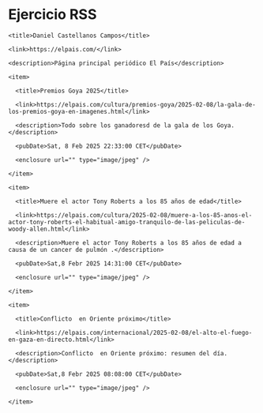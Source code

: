 # Ejercicio RSS

<?xml version="1.0" encoding="UTF-8"?> 

<rss version="2.0"> 

  <channel> 

    <title>Daniel Castellanos Campos</title> 

    <link>https://elpais.com/</link> 

    <description>Página principal periódico El País</description>

    <item> 

      <title>Premios Goya 2025</title> 

      <link>https://elpais.com/cultura/premios-goya/2025-02-08/la-gala-de-los-premios-goya-en-imagenes.html</link> 

      <description>Todo sobre los ganadoresd de la gala de los Goya.</description> 

      <pubDate>Sat, 8 Feb 2025 22:33:00 CET</pubDate> 

      <enclosure url="" type="image/jpeg" /> 

    </item> 

    <item> 

      <title>Muere el actor Tony Roberts a los 85 años de edad</title> 

      <link>https://elpais.com/cultura/2025-02-08/muere-a-los-85-anos-el-actor-tony-roberts-el-habitual-amigo-tranquilo-de-las-peliculas-de-woody-allen.html</link> 

      <description>Muere el actor Tony Roberts a los 85 años de edad a causa de un cancer de pulmón .</description> 

      <pubDate>Sat,8 Febr 2025 14:31:00 CET</pubDate> 

      <enclosure url="" type="image/jpeg" /> 

    </item> 

    <item> 

      <title>Conflicto  en Oriente próximo</title> 

      <link>https://elpais.com/internacional/2025-02-08/el-alto-el-fuego-en-gaza-en-directo.html</link> 

      <description>Conflicto  en Oriente próximo: resumen del día.</description> 

      <pubDate>Sat,8 Febr 2025 08:08:00 CET</pubDate> 

      <enclosure url="" type="image/jpeg" /> 

    </item> 

  </channel> 

</rss> 
